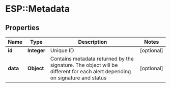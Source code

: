 # ESP::Metadata

## Properties
Name | Type | Description | Notes
------------ | ------------- | ------------- | -------------
**id** | **Integer** | Unique ID | [optional] 
**data** | **Object** | Contains metadata returned by the signature. The object will be different for each alert depending on signature and status | [optional] 



